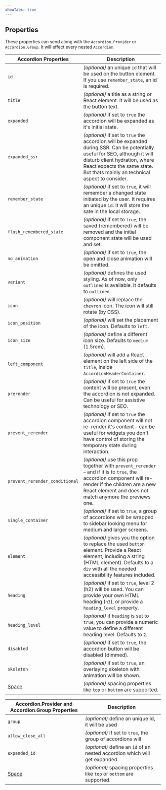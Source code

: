 ```yaml
---
showTabs: true
---
```


## Properties

These properties can send along with the `Accordion.Provider` or `Accordion.Group`. It will effect every nested `Accordion`.

| Accordion Properties                        | Description                                                                                                                                                                                                                                  |
| ------------------------------------------- | -------------------------------------------------------------------------------------------------------------------------------------------------------------------------------------------------------------------------------------------- |
| `id`                                        | _(optional)_ an unique `id` that will be used on the button element. If you use `remember_state`, an id is required.                                                                                                                         |
| `title`                                     | _(optional)_ a title as a string or React element. It will be used as the button text.                                                                                                                                                       |
| `expanded`                                  | _(optional)_ if set to `true` the accordion will be expanded as it's initial state.                                                                                                                                                          |
| `expanded_ssr`                              | _(optional)_ if set to `true` the accordion will be expanded during SSR. Can be potentially useful for SEO, although it will disturb client hydration, where React expects the same state. But thats mainly an technical aspect to consider. |
| `remember_state`                            | _(optional)_ if set to `true`, it will remember a changed state initiated by the user. It requires an unique `id`. It will store the sate in the local storage.                                                                              |
| `flush_remembered_state`                    | _(optional)_ if set to `true`, the saved (remembered) will be removed and the initial component state will be used and set.                                                                                                                  |
| `no_animation`                              | _(optional)_ if set to `true`, the open and close animation will be omitted.                                                                                                                                                                 |
| `variant`                                   | _(optional)_ defines the used styling. As of now, only `outlined` is available. It defaults to `outlined`.                                                                                                                                   |
| `icon`                                      | _(optional)_ will replace the `chevron` icon. The icon will still rotate (by CSS).                                                                                                                                                           |
| `icon_position`                             | _(optional)_ will set the placement of the icon. Defaults to `left`.                                                                                                                                                                         |
| `icon_size`                                 | _(optional)_ define a different icon size. Defaults to `medium` (1.5rem).                                                                                                                                                                    |
| `left_component`                            | _(optional)_ will add a React element on the left side of the `title`, inside `AccordionHeaderContainer`.                                                                                                                                    |
| `prerender`                                 | _(optional)_ if set to `true` the content will be present, even the accordion is not expanded. Can be useful for assistive technology or SEO.                                                                                                |
| `prevent_rerender`                          | _(optional)_ if set to `true` the accordion component will not re-render it's content – can be useful for widgets you don't have control of storing the temporary state during interaction.                                                  |
| `prevent_rerender_conditional`              | _(optional)_ use this prop together with `prevent_rerender` – and if it is to `true`, the accordion component will re-render if the children are a new React element and does not match anymore the previews one.                            |
| `single_container`                          | _(optional)_ if set to `true`, a group of accordions will be wrapped to sidebar looking menu for medium and larger screens.                                                                                                                  |
| `element`                                   | _(optional)_ gives you the option to replace the used `button` element. Provide a React element, including a string (HTML element). Defaults to a `div` with all the needed accessibility features included.                                 |
| `heading`                                   | _(optional)_ if set to `true`, level 2 (h2) will be used. You can provide your own HTML heading (`h3`), or provide a `heading_level` property.                                                                                               |
| `heading_level`                             | _(optional)_ if `heading` is set to `true`, you can provide a numeric value to define a different heading level. Defaults to `2`.                                                                                                            |
| `disabled`                                  | _(optional)_ if set to `true`, the accordion button will be disabled (dimmed).                                                                                                                                                               |
| `skeleton`                                  | _(optional)_ if set to `true`, an overlaying skeleton with animation will be shown.                                                                                                                                                          |
| [Space](/uilib/components/space/properties) | _(optional)_ spacing properties like `top` or `bottom` are supported.                                                                                                                                                                        |

| Accordion.Provider and Accordion.Group Properties | Description                                                                 |
| ------------------------------------------------- | --------------------------------------------------------------------------- |
| `group`                                           | _(optional)_ define an unique id, it will be used                           |
| `allow_close_all`                                 | _(optional)_ if set to `true`, the group of accordions will                 |
| `expanded_id`                                     | _(optional)_ define an `id` of an nested accordion which will get expanded. |
| [Space](/uilib/components/space/properties)       | _(optional)_ spacing properties like `top` or `bottom` are supported.       |
